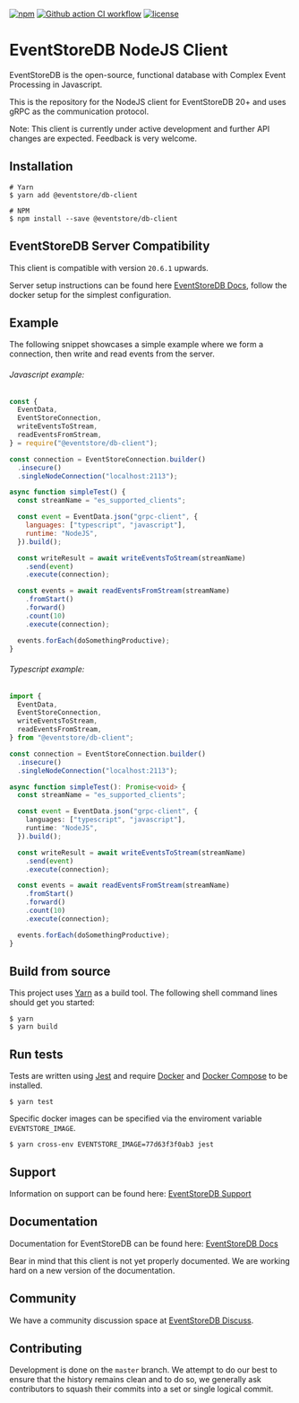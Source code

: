 [![npm][npm-badge]][npm-badge-url]
[![Github action CI workflow][ci-badge]][ci-badge-url]
[![license][license-badge]][license-badge-url]

# EventStoreDB NodeJS Client

EventStoreDB is the open-source, functional database with Complex Event Processing in Javascript.

This is the repository for the NodeJS client for EventStoreDB 20+ and uses gRPC as the communication protocol.

Note: This client is currently under active development and further API changes are expected. Feedback is very welcome.

## Installation

```shell script
# Yarn
$ yarn add @eventstore/db-client

# NPM
$ npm install --save @eventstore/db-client
```

## EventStoreDB Server Compatibility

This client is compatible with version `20.6.1` upwards.

Server setup instructions can be found here [EventStoreDB Docs], follow the docker setup for the simplest configuration.

## Example

The following snippet showcases a simple example where we form a connection, then write and read events from the server.

###### Javascript example:

```javascript
const {
  EventData,
  EventStoreConnection,
  writeEventsToStream,
  readEventsFromStream,
} = require("@eventstore/db-client");

const connection = EventStoreConnection.builder()
  .insecure()
  .singleNodeConnection("localhost:2113");

async function simpleTest() {
  const streamName = "es_supported_clients";

  const event = EventData.json("grpc-client", {
    languages: ["typescript", "javascript"],
    runtime: "NodeJS",
  }).build();

  const writeResult = await writeEventsToStream(streamName)
    .send(event)
    .execute(connection);

  const events = await readEventsFromStream(streamName)
    .fromStart()
    .forward()
    .count(10)
    .execute(connection);

  events.forEach(doSomethingProductive);
}
```

###### Typescript example:

```typescript
import {
  EventData,
  EventStoreConnection,
  writeEventsToStream,
  readEventsFromStream,
} from "@eventstore/db-client";

const connection = EventStoreConnection.builder()
  .insecure()
  .singleNodeConnection("localhost:2113");

async function simpleTest(): Promise<void> {
  const streamName = "es_supported_clients";

  const event = EventData.json("grpc-client", {
    languages: ["typescript", "javascript"],
    runtime: "NodeJS",
  }).build();

  const writeResult = await writeEventsToStream(streamName)
    .send(event)
    .execute(connection);

  const events = await readEventsFromStream(streamName)
    .fromStart()
    .forward()
    .count(10)
    .execute(connection);

  events.forEach(doSomethingProductive);
}
```

## Build from source

This project uses [Yarn] as a build tool. The following shell command lines should get you started:

```shell script
$ yarn
$ yarn build
```

## Run tests

Tests are written using [Jest] and require [Docker] and [Docker Compose] to be installed.

```shell script
$ yarn test
```

Specific docker images can be specified via the enviroment variable `EVENTSTORE_IMAGE`.

```shell script
$ yarn cross-env EVENTSTORE_IMAGE=77d63f3f0ab3 jest
```

## Support

Information on support can be found here: [EventStoreDB Support]

## Documentation

Documentation for EventStoreDB can be found here: [EventStoreDB Docs]

Bear in mind that this client is not yet properly documented. We are working hard on a new version of the documentation.

## Community

We have a community discussion space at [EventStoreDB Discuss].

## Contributing

Development is done on the `master` branch. We attempt to do our best to ensure that the history remains clean and to do so, we generally ask contributors to squash their commits into a set or single logical commit.

[eventstoredb support]: https://eventstore.com/support/
[eventstoredb docs]: https://developers.eventstore.com/server/20.6/server/installation/
[eventstoredb discuss]: https://discuss.eventstore.com/
[yarn]: https://yarnpkg.com/
[jest]: https://jestjs.io/
[docker]: https://www.docker.com/
[docker compose]: https://docs.docker.com/compose/
[npm-badge]: https://img.shields.io/npm/v/@eventstore/db-client.svg
[npm-badge-url]: https://www.npmjs.com/package/@eventstore/db-client
[ci-badge]: https://github.com/EventStore/EventStore-Client-NodeJS/workflows/CI/badge.svg?branch=master
[ci-badge-url]: https://github.com/EventStore/EventStore-Client-NodeJS/actions
[license-badge]: https://img.shields.io/npm/l/@eventstore/db-client.svg
[license-badge-url]: https://github.com/EventStore/EventStore-Client-NodeJS/blob/master/LICENSE
